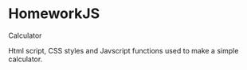 # HomeworkJS
Calculator

Html script, CSS styles and Javscript functions used to make a simple calculator.
